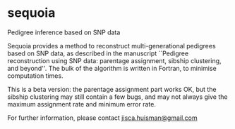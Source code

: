 # sequoia
Pedigree inference based on SNP data

Sequoia provides a method to reconstruct multi-generational pedigrees based on SNP data, as described in the manuscript ``Pedigree reconstruction using SNP data: parentage assignment, sibship clustering, and beyond''. The bulk of the algorithm is written in Fortran, to minimise computation times.

This is a beta version: the parentage assignment part works OK, but the sibship clustering may still contain a few bugs, and may not always give the maximum assignment rate and minimum error rate.

For further information, please contact  jisca.huisman@gmail.com
